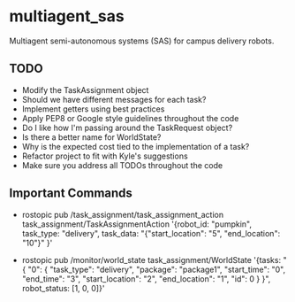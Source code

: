 # multiagent_sas
Multiagent semi-autonomous systems (SAS) for campus delivery robots.

## TODO
* Modify the TaskAssignment object
* Should we have different messages for each task?
* Implement getters using best practices
* Apply PEP8 or Google style guidelines throughout the code
* Do I like how I'm passing around the TaskRequest object?
* Is there a better name for WorldState?
* Why is the expected cost tied to the implementation of a task?
* Refactor project to fit with Kyle's suggestions
* Make sure you address all TODOs throughout the code

## Important Commands
* rostopic pub /task_assignment/task_assignment_action task_assignment/TaskAssignmentAction '{robot_id: "pumpkin", task_type: "delivery", task_data: "{\"start_location\": \"5\", \"end_location\": \"10\"}" }'

* rostopic pub /monitor/world_state task_assignment/WorldState '{tasks: "{ \"0\": { \"task_type\": \"delivery\", \"package\": \"package1\", \"start_time\": \"0\", \"end_time\": \"3\", \"start_location\": \"2\", \"end_location\": \"1\", \"id\": 0 } }", robot_status: [1, 0, 0]}' 